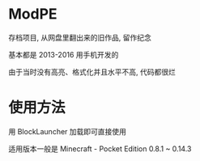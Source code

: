 # ModPE
存档项目, 从网盘里翻出来的旧作品, 留作纪念

基本都是 2013-2016 用手机开发的

由于当时没有高亮、格式化并且水平不高, 代码都很烂

# 使用方法
用 BlockLauncher 加载即可直接使用

适用版本一般是 Minecraft - Pocket Edition 0.8.1 ~ 0.14.3
